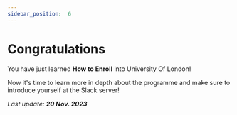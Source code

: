 ```yaml
---
sidebar_position:  6
---
```


# Congratulations

You have just learned **How to Enroll** into University Of London!

Now it's time to learn more in depth about the programme and make sure to introduce yourself at the Slack server!

*Last update: **20 Nov. 2023***
